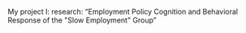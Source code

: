 My project I:  research: “Employment Policy Cognition and Behavioral Response of the "Slow Employment" Group”
